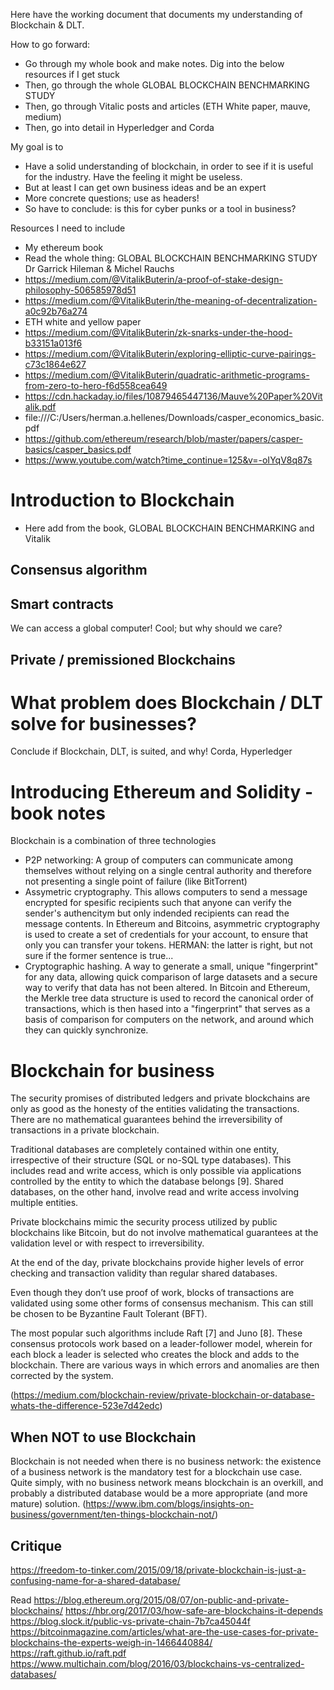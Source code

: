 


Here have the working document that documents my understanding of Blockchain & DLT.

How to go forward:
* Go through my whole book and make notes. Dig into the below resources if I get stuck
* Then, go through the whole GLOBAL BLOCKCHAIN BENCHMARKING STUDY 
* Then, go through Vitalic posts and articles (ETH White paper, mauve, medium)
* Then, go into detail in Hyperledger and Corda

My goal is to
* Have a solid understanding of blockchain, in order to see if it is useful for the industry. Have the feeling it might be useless. 
* But at least I can get own business ideas and be an expert
* More concrete questions; use as headers! 
* So have to conclude: is this for cyber punks or a tool in business?

Resources I need to include
* My ethereum book
* Read the whole thing: GLOBAL BLOCKCHAIN BENCHMARKING STUDY Dr Garrick Hileman & Michel Rauchs
* https://medium.com/@VitalikButerin/a-proof-of-stake-design-philosophy-506585978d51
* https://medium.com/@VitalikButerin/the-meaning-of-decentralization-a0c92b76a274
* ETH white and yellow paper
* https://medium.com/@VitalikButerin/zk-snarks-under-the-hood-b33151a013f6
* https://medium.com/@VitalikButerin/exploring-elliptic-curve-pairings-c73c1864e627
* https://medium.com/@VitalikButerin/quadratic-arithmetic-programs-from-zero-to-hero-f6d558cea649
* https://cdn.hackaday.io/files/10879465447136/Mauve%20Paper%20Vitalik.pdf
* file:///C:/Users/herman.a.hellenes/Downloads/casper_economics_basic.pdf
* https://github.com/ethereum/research/blob/master/papers/casper-basics/casper_basics.pdf
* https://www.youtube.com/watch?time_continue=125&v=-oIYqV8q87s

# Introduction to Blockchain
* Here add from the book,  GLOBAL BLOCKCHAIN BENCHMARKING and Vitalik

## Consensus algorithm

## Smart contracts 
We can access a global computer! Cool; but why should we care?

## Private / premissioned Blockchains

# What problem does Blockchain / DLT solve for businesses?
Conclude if Blockchain, DLT, is suited, and why! Corda, Hyperledger


# Introducing Ethereum and Solidity - book notes
Blockchain is a combination of three technologies
* P2P networking: A group of computers can communicate among themselves without relying on a single central authority and therefore not presenting a single point of failure (like BitTorrent)
* Assymetric cryptography. This allows computers to send a message encrypted for spesific recipients such that anyone can verify the sender's authencitym but only indended recipients can read the message contents. In Ethereum and Bitcoins, asymmetric cryptography is used to create a set of credentials for your account, to ensure that only you can transfer your tokens. HERMAN: the latter is right, but not sure if the former sentence is true...
* Cryptographic hashing. A way to generate a small, unique "fingerprint" for any data, allowing quick comparison of large datasets and a secure way to verify that data has not been altered. In Bitcoin and Ethereum, the Merkle tree data structure is used to record the canonical order of transactions, which is then hased into a "fingerprint" that serves as a basis of comparison for computers on the network, and around which they can quickly synchronize.

# Blockchain for business
The security promises of distributed ledgers and private blockchains are only as good as the honesty of the entities validating the transactions. There are no mathematical guarantees behind the irreversibility of transactions in a private blockchain. 

Traditional databases are completely contained within one entity, irrespective of their structure (SQL or no-SQL type databases). This includes read and write access, which is only possible via applications controlled by the entity to which the database belongs [9]. Shared databases, on the other hand, involve read and write access involving multiple entities.

Private blockchains mimic the security process utilized by public blockchains like Bitcoin, but do not involve mathematical guarantees at the validation level or with respect to irreversibility.

At the end of the day, private blockchains provide higher levels of error checking and transaction validity than regular shared databases.

Even though they don’t use proof of work, blocks of transactions are validated using some other forms of consensus mechanism. This can still be chosen to be Byzantine Fault Tolerant (BFT).

The most popular such algorithms include Raft [7] and Juno [8]. These consensus protocols work based on a leader-follower model, wherein for each block a leader is selected who creates the block and adds to the blockchain. There are various ways in which errors and anomalies are then corrected by the system.

(https://medium.com/blockchain-review/private-blockchain-or-database-whats-the-difference-523e7d42edc)
## When NOT to use Blockchain 
Blockchain is not needed when there is no business network:  the existence of a business network is the mandatory test for a blockchain use case.  Quite simply, with no business network means blockchain is an overkill, and probably a distributed database would be a more appropriate (and more mature) solution. (https://www.ibm.com/blogs/insights-on-business/government/ten-things-blockchain-not/)

## Critique
https://freedom-to-tinker.com/2015/09/18/private-blockchain-is-just-a-confusing-name-for-a-shared-database/


Read
https://blog.ethereum.org/2015/08/07/on-public-and-private-blockchains/
https://hbr.org/2017/03/how-safe-are-blockchains-it-depends
https://blog.slock.it/public-vs-private-chain-7b7ca45044f
https://bitcoinmagazine.com/articles/what-are-the-use-cases-for-private-blockchains-the-experts-weigh-in-1466440884/
https://raft.github.io/raft.pdf
https://www.multichain.com/blog/2016/03/blockchains-vs-centralized-databases/





